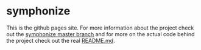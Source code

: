 symphonize
==========

This is the github pages site. For more information about the project check out the [symphonize master branch](http://adron.github.io/symphonize/) and for more on the actual code behind the project check out the real [README.md](https://github.com/Adron/symphonize/blob/master/README.md).

